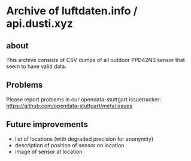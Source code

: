 # Archive of luftdaten.info / api.dusti.xyz

## about

This archive consists of CSV dumps of all outdoor PPD42NS sensor that seem to have valid data.

## Problems

Please report problems in our opendata-stuttgart issuetracker: https://github.com/opendata-stuttgart/meta/issues

## Future improvements

- list of locations (with degraded precision for anonymity)
- description of position of sensor on location
- image of sensor at location
